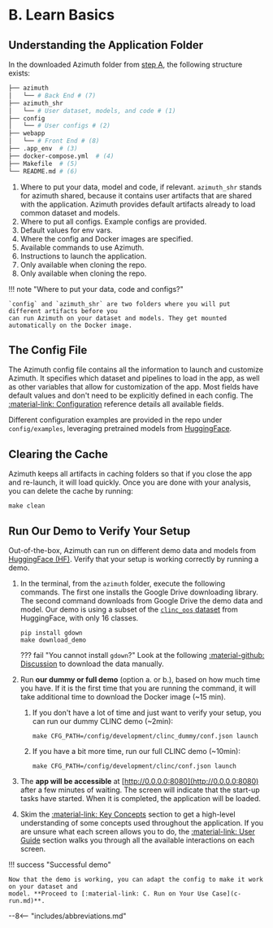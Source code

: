 # B. Learn Basics

## Understanding the Application Folder

In the downloaded Azimuth folder from [step A](a-install.md), the following structure
exists:

```bash
├── azimuth
│   └── # Back End # (7)
├── azimuth_shr
│   └── # User dataset, models, and code # (1)
├── config
│   └── # User configs # (2)
├── webapp
│   └── # Front End # (8)
├── .app_env  # (3)
├── docker-compose.yml  # (4)
├── Makefile  # (5)
└── README.md # (6)
```

1. Where to put your data, model and code, if relevant. `azimuth_shr` stands for
   azimuth shared, because it contains user artifacts that are shared with the application. Azimuth
   provides default artifacts already to load common dataset and models.
2. Where to put all configs. Example configs are provided.
3. Default values for env vars.
4. Where the config and Docker images are specified.
5. Available commands to use Azimuth.
6. Instructions to launch the application.
7. Only available when cloning the repo.
8. Only available when cloning the repo.

!!! note "Where to put your data, code and configs?"

    `config` and `azimuth_shr` are two folders where you will put different artifacts before you
    can run Azimuth on your dataset and models. They get mounted automatically on the Docker image.

## The Config File

The Azimuth config file contains all the information to launch and customize Azimuth. It specifies
which dataset and pipelines to load in the app, as well as other variables that allow for
customization of the app. Most fields have default values and don't need to be explicitly defined in
each config. The [:material-link: Configuration](../reference/configuration/index.md) reference
details all available fields.

Different configuration examples are provided in the repo under `config/examples`, leveraging
pretrained models from [HuggingFace](https://huggingface.co).

## Clearing the Cache

Azimuth keeps all artifacts in caching folders so that if you close the app and re-launch, it will
load quickly. Once you are done with your analysis, you can delete the cache by running:

```
make clean
```

## Run Our Demo to Verify Your Setup

Out-of-the-box, Azimuth can run on different demo data and models
from [HuggingFace (HF)](http://www.huggingface.co). Verify that your setup is working correctly by
running a demo.

1. In the terminal, from the `azimuth` folder, execute the following commands. The first one
   installs the Google Drive downloading library. The second command downloads from Google Drive the
   demo data and model. Our demo is using a subset of
   the [`clinc_oos` dataset](https://huggingface.co/datasets/clinc_oos) from HuggingFace, with only
   16 classes.
    ```
    pip install gdown
    make download_demo
    ```

    ??? fail "You cannot install `gdown`?"
        Look at the following
        [:material-github: Discussion](https://github.com/ServiceNow/azimuth/discussions/46) to
        download the data manually.

2. Run **our dummy or full demo** (option a. or b.), based on how much time you have. If it is the
   first time that you are running the command, it will take additional time to download the Docker
   image (~15 min).
    1. If you don't have a lot of time and just want to verify your setup, you can run our dummy
       CLINC demo (~2min):
       ```
       make CFG_PATH=/config/development/clinc_dummy/conf.json launch
       ```
    2. If you have a bit more time, run our full CLINC demo (~10min):
       ```
       make CFG_PATH=/config/development/clinc/conf.json launch
       ```

3. The **app will be accessible** at [http://0.0.0.0:8080](http://0.0.0.0:8080) after a few minutes
   of waiting. The screen will indicate that the start-up tasks have started. When it is completed,
   the application will be loaded.
4. Skim the [:material-link: Key Concepts](../key-concepts/index.md) section to get a high-level
   understanding of some concepts used throughout the application. If you are unsure what each
   screen allows you to do, the [:material-link: User Guide](../user-guide/index.md) section walks
   you through all the available interactions on each screen.

!!! success "Successful demo"

    Now that the demo is working, you can adapt the config to make it work on your dataset and
    model. **Proceed to [:material-link: C. Run on Your Use Case](c-run.md)**.

--8<-- "includes/abbreviations.md"

